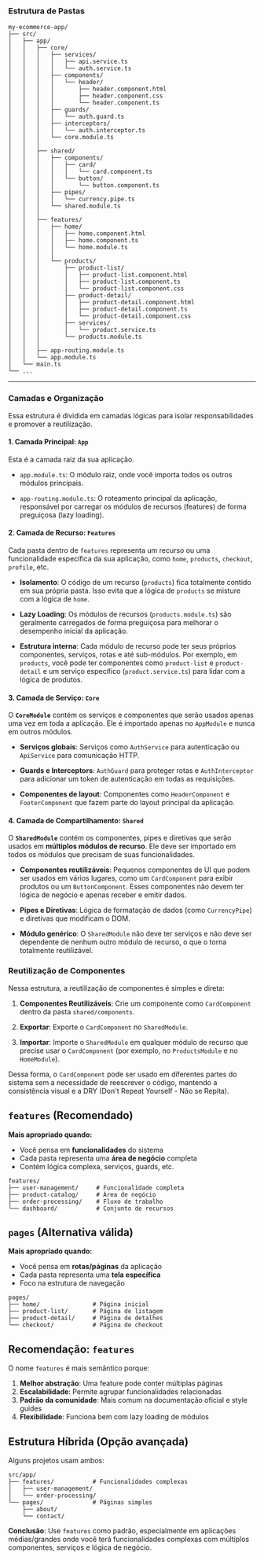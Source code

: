### Estrutura de Pastas

```
my-ecommerce-app/
├── src/
│   ├── app/
│   │   ├── core/
│   │   │   ├── services/
│   │   │   │   ├── api.service.ts
│   │   │   │   └── auth.service.ts
│   │   │   ├── components/
│   │   │   │   └── header/
│   │   │   │       ├── header.component.html
│   │   │   │       ├── header.component.css
│   │   │   │       └── header.component.ts
│   │   │   ├── guards/
│   │   │   │   └── auth.guard.ts
│   │   │   ├── interceptors/
│   │   │   │   └── auth.interceptor.ts
│   │   │   └── core.module.ts
│   │   │
│   │   ├── shared/
│   │   │   ├── components/
│   │   │   │   ├── card/
│   │   │   │   │   └── card.component.ts
│   │   │   │   └── button/
│   │   │   │       └── button.component.ts
│   │   │   ├── pipes/
│   │   │   │   └── currency.pipe.ts
│   │   │   └── shared.module.ts
│   │   │
│   │   ├── features/
│   │   │   ├── home/
│   │   │   │   ├── home.component.html
│   │   │   │   ├── home.component.ts
│   │   │   │   └── home.module.ts
│   │   │   │
│   │   │   └── products/
│   │   │       ├── product-list/
│   │   │       │   ├── product-list.component.html
│   │   │       │   ├── product-list.component.ts
│   │   │       │   └── product-list.component.css
│   │   │       ├── product-detail/
│   │   │       │   ├── product-detail.component.html
│   │   │       │   ├── product-detail.component.ts
│   │   │       │   └── product-detail.component.css
│   │   │       ├── services/
│   │   │       │   └── product.service.ts
│   │   │       └── products.module.ts
│   │   │
│   │   ├── app-routing.module.ts
│   │   └── app.module.ts
│   └── main.ts
└── ...
```

---

### Camadas e Organização

Essa estrutura é dividida em camadas lógicas para isolar responsabilidades e promover a reutilização.

#### **1. Camada Principal: `App`**

Esta é a camada raiz da sua aplicação.

- `app.module.ts`: O módulo raiz, onde você importa todos os outros módulos principais.
    
- `app-routing.module.ts`: O roteamento principal da aplicação, responsável por carregar os módulos de recursos (features) de forma preguiçosa (lazy loading).
    

#### **2. Camada de Recurso: `Features`**

Cada pasta dentro de `features` representa um recurso ou uma funcionalidade específica da sua aplicação, como `home`, `products`, `checkout`, `profile`, etc.

- **Isolamento**: O código de um recurso (`products`) fica totalmente contido em sua própria pasta. Isso evita que a lógica de `products` se misture com a lógica de `home`.
    
- **Lazy Loading**: Os módulos de recursos (`products.module.ts`) são geralmente carregados de forma preguiçosa para melhorar o desempenho inicial da aplicação.
    
- **Estrutura interna**: Cada módulo de recurso pode ter seus próprios componentes, serviços, rotas e até sub-módulos. Por exemplo, em `products`, você pode ter componentes como `product-list` e `product-detail` e um serviço específico (`product.service.ts`) para lidar com a lógica de produtos.
    

#### **3. Camada de Serviço: `Core`**

O **`CoreModule`** contém os serviços e componentes que serão usados apenas uma vez em toda a aplicação. Ele é importado apenas no `AppModule` e nunca em outros módulos.

- **Serviços globais**: Serviços como `AuthService` para autenticação ou `ApiService` para comunicação HTTP.
    
- **Guards e Interceptors**: `AuthGuard` para proteger rotas e `AuthInterceptor` para adicionar um token de autenticação em todas as requisições.
    
- **Componentes de layout**: Componentes como `HeaderComponent` e `FooterComponent` que fazem parte do layout principal da aplicação.
    

#### **4. Camada de Compartilhamento: `Shared`**

O **`SharedModule`** contém os componentes, pipes e diretivas que serão usados em **múltiplos módulos de recurso**. Ele deve ser importado em todos os módulos que precisam de suas funcionalidades.

- **Componentes reutilizáveis**: Pequenos componentes de UI que podem ser usados em vários lugares, como um `CardComponent` para exibir produtos ou um `ButtonComponent`. Esses componentes não devem ter lógica de negócio e apenas receber e emitir dados.
    
- **Pipes e Diretivas**: Lógica de formatação de dados (como `CurrencyPipe`) e diretivas que modificam o DOM.
    
- **Módulo genérico**: O `SharedModule` não deve ter serviços e não deve ser dependente de nenhum outro módulo de recurso, o que o torna totalmente reutilizável.
    

### Reutilização de Componentes

Nessa estrutura, a reutilização de componentes é simples e direta:

1. **Componentes Reutilizáveis**: Crie um componente como `CardComponent` dentro da pasta `shared/components`.
    
2. **Exportar**: Exporte o `CardComponent` no `SharedModule`.
    
3. **Importar**: Importe o `SharedModule` em qualquer módulo de recurso que precise usar o `CardComponent` (por exemplo, no `ProductsModule` e no `HomeModule`).
    

Dessa forma, o `CardComponent` pode ser usado em diferentes partes do sistema sem a necessidade de reescrever o código, mantendo a consistência visual e a DRY (Don't Repeat Yourself - Não se Repita).

## **`features` (Recomendado)**

**Mais apropriado quando:**

- Você pensa em **funcionalidades** do sistema
- Cada pasta representa uma **área de negócio** completa
- Contém lógica complexa, serviços, guards, etc.

```
features/
├── user-management/     # Funcionalidade completa
├── product-catalog/     # Área de negócio
├── order-processing/    # Fluxo de trabalho
└── dashboard/           # Conjunto de recursos
```

## **`pages` (Alternativa válida)**

**Mais apropriado quando:**

- Você pensa em **rotas/páginas** da aplicação
- Cada pasta representa uma **tela específica**
- Foco na estrutura de navegação

```
pages/
├── home/               # Página inicial
├── product-list/       # Página de listagem
├── product-detail/     # Página de detalhes
└── checkout/           # Página de checkout
```

## **Recomendação: `features`**

O nome `features` é mais semântico porque:

1. **Melhor abstração**: Uma feature pode conter múltiplas páginas
2. **Escalabilidade**: Permite agrupar funcionalidades relacionadas
3. **Padrão da comunidade**: Mais comum na documentação oficial e style guides
4. **Flexibilidade**: Funciona bem com lazy loading de módulos

## **Estrutura Híbrida (Opção avançada)**

Alguns projetos usam ambos:

```
src/app/
├── features/           # Funcionalidades complexas
│   ├── user-management/
│   └── order-processing/
└── pages/              # Páginas simples
    ├── about/
    └── contact/
```

**Conclusão**: Use `features` como padrão, especialmente em aplicações médias/grandes onde você terá funcionalidades complexas com múltiplos componentes, serviços e lógica de negócio.
